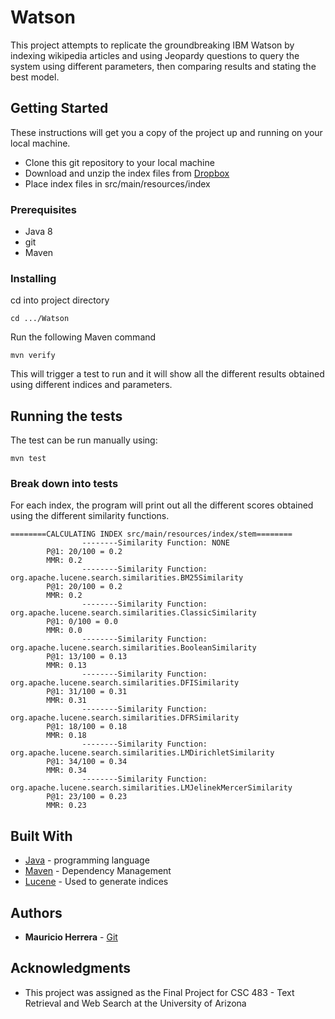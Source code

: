 # Watson

This project attempts to replicate the groundbreaking IBM Watson by indexing wikipedia articles and using Jeopardy questions to query the system using different parameters, then comparing results and stating the best model.

## Getting Started

These instructions will get you a copy of the project up and running on your local machine.
* Clone this git repository to your local machine
* Download and unzip the index files from [Dropbox](www.dropbox.com)
* Place index files in src/main/resources/index

### Prerequisites

* Java 8
* git
* Maven


### Installing

cd into project directory
```
cd .../Watson
```

Run the following Maven command

```
mvn verify
```

This will trigger a test to run and it will show all the different results obtained using different indices and parameters.

## Running the tests

The test can be run manually using:
```
mvn test
```
### Break down into tests

For each index, the program will print out all the different scores obtained using the different similarity functions.
```
========CALCULATING INDEX src/main/resources/index/stem========
                --------Similarity Function: NONE
        P@1: 20/100 = 0.2
        MMR: 0.2
                --------Similarity Function: org.apache.lucene.search.similarities.BM25Similarity
        P@1: 20/100 = 0.2
        MMR: 0.2
                --------Similarity Function: org.apache.lucene.search.similarities.ClassicSimilarity
        P@1: 0/100 = 0.0
        MMR: 0.0
                --------Similarity Function: org.apache.lucene.search.similarities.BooleanSimilarity
        P@1: 13/100 = 0.13
        MMR: 0.13
                --------Similarity Function: org.apache.lucene.search.similarities.DFISimilarity
        P@1: 31/100 = 0.31
        MMR: 0.31
                --------Similarity Function: org.apache.lucene.search.similarities.DFRSimilarity
        P@1: 18/100 = 0.18
        MMR: 0.18
                --------Similarity Function: org.apache.lucene.search.similarities.LMDirichletSimilarity
        P@1: 34/100 = 0.34
        MMR: 0.34
                --------Similarity Function: org.apache.lucene.search.similarities.LMJelinekMercerSimilarity
        P@1: 23/100 = 0.23
        MMR: 0.23

```


## Built With

* [Java](https://docs.oracle.com/javase/8/docs/api/) - programming language
* [Maven](https://maven.apache.org/) - Dependency Management
* [Lucene](https://lucene.apache.org/) - Used to generate indices

## Authors

* **Mauricio Herrera** - [Git](https://github.com/mauherrerag)

## Acknowledgments

* This project was assigned as the Final Project for CSC 483 - Text Retrieval and Web Search at the University of Arizona
